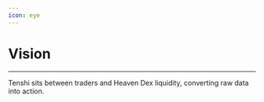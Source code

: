```yaml
---
icon: eye
---
```


# Vision

***

Tenshi sits between traders and Heaven Dex liquidity, converting raw data into action.
